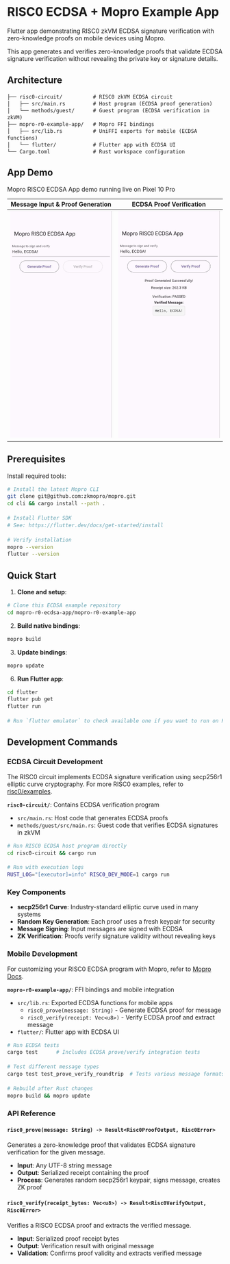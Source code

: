 # RISC0 ECDSA + Mopro Example App

Flutter app demonstrating RISC0 zkVM ECDSA signature verification with zero-knowledge proofs on mobile devices using Mopro.

This app generates and verifies zero-knowledge proofs that validate ECDSA signature verification without revealing the private key or signature details.

## Architecture

```
├── risc0-circuit/          # RISC0 zkVM ECDSA circuit
│   ├── src/main.rs         # Host program (ECDSA proof generation)
│   └── methods/guest/      # Guest program (ECDSA verification in zkVM)
├── mopro-r0-example-app/   # Mopro FFI bindings
│   ├── src/lib.rs          # UniFFI exports for mobile (ECDSA functions)
│   └── flutter/            # Flutter app with ECDSA UI
└── Cargo.toml              # Rust workspace configuration
```

## App Demo
Mopro RISC0 ECDSA App demo running live on Pixel 10 Pro

<div align="center">

|  Message Input & Proof Generation |  ECDSA Proof Verification  |
|:-------------------------:|:---------------------:|
| <img src="./assets/img/pixel-10-pro-1.jpg" alt="ECDSA Message Input" width="280"/> | <img src="./assets/img/pixel-10-pro-2.jpg" alt="ECDSA Proof Verification" width="280"/> |

</div>

## Prerequisites

Install required tools:

```bash
# Install the latest Mopro CLI
git clone git@github.com:zkmopro/mopro.git
cd cli && cargo install --path .

# Install Flutter SDK
# See: https://flutter.dev/docs/get-started/install

# Verify installation
mopro --version
flutter --version
```

## Quick Start

1. **Clone and setup**:
```bash
# Clone this ECDSA example repository
cd mopro-r0-ecdsa-app/mopro-r0-example-app
```

2. **Build native bindings**:
```bash
mopro build
```

3. **Update bindings**:
```bash
mopro update
```

6. **Run Flutter app**:
```bash
cd flutter
flutter pub get
flutter run

# Run `flutter emulator` to check available one if you want to run on PC first
```

## Development Commands

### ECDSA Circuit Development
The RISC0 circuit implements ECDSA signature verification using secp256r1 elliptic curve cryptography. For more RISC0 examples, refer to [risc0/examples](https://github.com/risc0/risc0/tree/main/examples).

**`risc0-circuit/`**: Contains ECDSA verification program
- `src/main.rs`: Host code that generates ECDSA proofs
- `methods/guest/src/main.rs`: Guest code that verifies ECDSA signatures in zkVM

```bash
# Run RISC0 ECDSA host program directly
cd risc0-circuit && cargo run

# Run with execution logs
RUST_LOG="[executor]=info" RISC0_DEV_MODE=1 cargo run
```

### Key Components
- **secp256r1 Curve**: Industry-standard elliptic curve used in many systems
- **Random Key Generation**: Each proof uses a fresh keypair for security
- **Message Signing**: Input messages are signed with ECDSA
- **ZK Verification**: Proofs verify signature validity without revealing keys

### Mobile Development
For customizing your RISC0 ECDSA program with Mopro, refer to [Mopro Docs](https://zkmopro.org/docs/setup/rust-setup#-customize-the-bindings).

**`mopro-r0-example-app/`**: FFI bindings and mobile integration
- `src/lib.rs`: Exported ECDSA functions for mobile apps
  - `risc0_prove(message: String)` - Generate ECDSA proof for message
  - `risc0_verify(receipt: Vec<u8>)` - Verify ECDSA proof and extract message
- `flutter/`: Flutter app with ECDSA UI

```bash
# Run ECDSA tests
cargo test      # Includes ECDSA prove/verify integration tests

# Test different message types
cargo test test_prove_verify_roundtrip  # Tests various message formats

# Rebuild after Rust changes
mopro build && mopro update
```

### API Reference

#### `risc0_prove(message: String) -> Result<Risc0ProofOutput, Risc0Error>`
Generates a zero-knowledge proof that validates ECDSA signature verification for the given message.
- **Input**: Any UTF-8 string message
- **Output**: Serialized receipt containing the proof
- **Process**: Generates random secp256r1 keypair, signs message, creates ZK proof

#### `risc0_verify(receipt_bytes: Vec<u8>) -> Result<Risc0VerifyOutput, Risc0Error>`
Verifies a RISC0 ECDSA proof and extracts the verified message.
- **Input**: Serialized proof receipt bytes
- **Output**: Verification result with original message
- **Validation**: Confirms proof validity and extracts verified message
